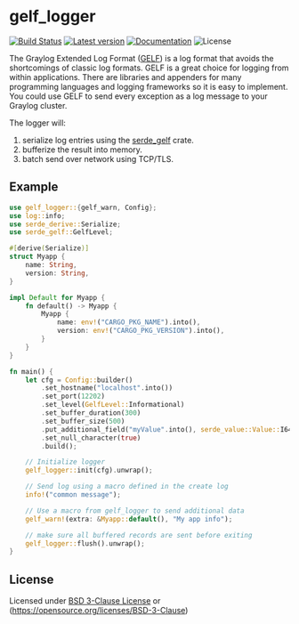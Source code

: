 # gelf_logger 

[![Build Status](https://travis-ci.org/ovh/rust-gelf_logger.svg?branch=master)](https://travis-ci.org/ovh/rust-gelf_logger) 
[![Latest version](https://img.shields.io/crates/v/gelf_logger.svg)](https://crates.io/crates/gelf_logger) 
[![Documentation](https://docs.rs/gelf_logger/badge.svg)](https://docs.rs/gelf_logger) 
![License](https://img.shields.io/crates/l/gelf_logger.svg)

The Graylog Extended Log Format ([GELF](http://docs.graylog.org/en/latest/pages/gelf.html)) is a log format that avoids the shortcomings of classic
log formats. GELF is a great choice for logging from within applications. There are libraries
and appenders for many programming languages and logging frameworks so it is easy to implement.
You could use GELF to send every exception as a log message to your Graylog cluster.

The logger will:
1. serialize log entries  using the [serde_gelf](https://crates.io/crates/serde_gelf) crate.
2. bufferize the result into memory.
3. batch send over network using TCP/TLS.

## Example

```rust
use gelf_logger::{gelf_warn, Config};
use log::info;
use serde_derive::Serialize;
use serde_gelf::GelfLevel;

#[derive(Serialize)]
struct Myapp {
    name: String,
    version: String,
}

impl Default for Myapp {
    fn default() -> Myapp {
        Myapp {
            name: env!("CARGO_PKG_NAME").into(),
            version: env!("CARGO_PKG_VERSION").into(),
        }
    }
}

fn main() {
    let cfg = Config::builder()
        .set_hostname("localhost".into())
        .set_port(12202)
        .set_level(GelfLevel::Informational)
        .set_buffer_duration(300)
        .set_buffer_size(500)
        .put_additional_field("myValue".into(), serde_value::Value::I64(10))
        .set_null_character(true)
        .build();

    // Initialize logger
    gelf_logger::init(cfg).unwrap();

    // Send log using a macro defined in the create log
    info!("common message");

    // Use a macro from gelf_logger to send additional data
    gelf_warn!(extra: &Myapp::default(), "My app info");

    // make sure all buffered records are sent before exiting
    gelf_logger::flush().unwrap();
}
```

## License

Licensed under [BSD 3-Clause License](./LICENSE) or (https://opensource.org/licenses/BSD-3-Clause)
